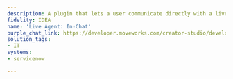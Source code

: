 ```yaml
---
description: A plugin that lets a user communicate directly with a live agent in chat.
fidelity: IDEA
name: 'Live Agent: In-Chat'
purple_chat_link: https://developer.moveworks.com/creator-studio/developer-tools/purple-chat/?conversation=%7B%22messages%22%3A%5B%7B%22role%22%3A%22user%22%2C%22parts%22%3A%5B%7B%22richText%22%3A%22%3Cp%3Ehi%21%26nbsp%3B%3C%2Fp%3E%22%7D%5D%7D%2C%7B%22role%22%3A%22assistant%22%2C%22parts%22%3A%5B%7B%22richText%22%3A%22%3Cp%3EHi+Andrew%21+How+can+I+assist+you+today%3F%3C%2Fp%3E%22%7D%5D%7D%2C%7B%22role%22%3A%22user%22%2C%22parts%22%3A%5B%7B%22richText%22%3A%22%3Cp%3ESpeak+to+live+agent%3C%2Fp%3E%22%7D%5D%7D%2C%7B%22role%22%3A%22assistant%22%2C%22parts%22%3A%5B%7B%22richText%22%3A%22%3Cp%3ECould+you+please+provide+more+details+about+the+issue+you%27re+experience+so+I+can+connect+you+with+a+live+agent+effectively%3F%3C%2Fp%3E%22%7D%5D%7D%2C%7B%22role%22%3A%22user%22%2C%22parts%22%3A%5B%7B%22richText%22%3A%22%3Cp%3EHave+an+issue+with+SQL+database%26nbsp%3B%3C%2Fp%3E%22%7D%5D%7D%2C%7B%22role%22%3A%22assistant%22%2C%22parts%22%3A%5B%7B%22richText%22%3A%22%3Cp%3EI+understand+you%27re+having+an+issue+with+the+%3Cstrong%3ESQL+database+%3C%2Fstrong%3Eand+would+like+to+speak+with+a+live+agent.+Please+review+the+provided+available+option+to+proceed.%26nbsp%3B%3C%2Fp%3E%22%7D%2C%7B%22buttons%22%3A%5B%7B%22buttonText%22%3A%22Start+agent+chat%22%2C%22style%22%3A%22filled%22%7D%2C%7B%22buttonText%22%3A%22Edit+%2F+Add+details%22%2C%22style%22%3A%22outlined%22%7D%2C%7B%22buttonText%22%3A%22Other+help+options%22%2C%22style%22%3A%22text%22%7D%5D%7D%5D%7D%2C%7B%22role%22%3A%22assistant%22%2C%22parts%22%3A%5B%7B%22richText%22%3A%22%3Cp%3E%3Cbr%3E%3C%2Fp%3E%22%7D%2C%7B%22reasoningSteps%22%3A%5B%7B%22richText%22%3A%22%3Cp%3EConnecting+you+with+a+Live+Agent%3C%2Fp%3E%22%2C%22status%22%3A%22success%22%7D%5D%7D%5D%7D%2C%7B%22role%22%3A%22assistant%22%2C%22parts%22%3A%5B%7B%22richText%22%3A%22%3Cp%3EHi+Andrew%2C+could+you+please+send+me+the+error+code+you%27re+seeing+on+the+SQL+database%3F%3C%2Fp%3E%22%7D%5D%7D%5D%2C%22assistantConfig%22%3A%7B%22userName%22%3A%22Assistant%22%2C%22initials%22%3A%22MW%22%2C%22color%22%3A%22%23f6edff%22%2C%22foregroundColor%22%3A%22%237f67be%22%2C%22providedIcon%22%3A%22mw_logo%22%7D%7D
solution_tags:
- IT
systems:
- servicenow

---
```

